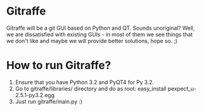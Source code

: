 Gitraffe
========

Gitraffe will be a git GUI based on Python and QT. Sounds unoriginal? Well, we are dissatisfied with existing GUIs - in most of them we see things that we don't like and maybe we will provide better solutions, hope so. ;)

How to run Gitraffe?
====================

1. Ensure that you have Python 3.2 and PyQT4 for Py 3.2.
2. Go to gitraffe/libraries/ directory and do as root:
easy_install pexpect_u-2.5.1-py3.2.egg
3. Just run gitraffe/main.py :)
